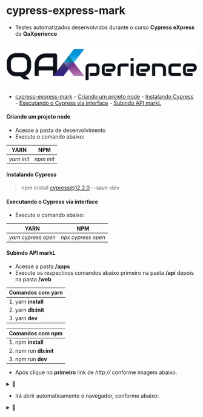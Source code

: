 # cypress-express-mark

- Testes automatizados desenvolvidos durante o curso **Cypress eXpress** da **QaXperience**
  
[![](https://raw.githubusercontent.com/eduardacf/cypress-express-mark/main/img/thumbnail.png)](https://raw.githubusercontent.com/eduardacf/cypress-express-mark/main/img/thumbnail.png)

- [cypress-express-mark](#cypress-express-mark)
      - [Criando um projeto node](#criando-um-projeto-node)
      - [Instalando Cypress](#instalando-cypress)
      - [Executando o Cypress via interface](#executando-o-cypress-via-interface)
      - [Subindo API markL](#subindo-api-markl)



#### Criando um projeto node
* Acesse a pasta de desenvolvimento
* Execute o comando abaixo:

|  YARN | NPM  |
| ------------ | ------------ |
|  *yarn init* |  *npm init* |

#### Instalando Cypress

> npm install cypress@12.2.0 --save-dev

#### Executando o Cypress via interface
* Execute o comando abaixo:

|  YARN | NPM  |
| ------------ | ------------ |
|  *yarn cypress open* |  *npx cypress open* |


#### Subindo API markL

* Acesse a pasta **/apps**
* Execute os respectivos comandos abaixo primeiro na pasta **/api** depois na pasta **/web**

|  Comandos com yarn |
| ------------ |
|  1. yarn **install** |
|  2. yarn **db:init** |
|  3. yarn **dev** |

|  Comandos com npm |
| ------------ |
|  1. npm **install** |
|  2. npm run **db:init**|
|  3. npm run **dev** |

* Após clique no **primeiro** link de *http://* conforme imagem abaixo.

<details><summary>📸</summary>

[![](https://raw.githubusercontent.com/eduardacf/cypress-express-mark/main/img/subindo-servidor.png)](https://raw.githubusercontent.com/eduardacf/cypress-express-mark/main/img/subindo-servidor.png)

</details>

* Irá abrir automaticamente o navegador, conforme abaixo:

<details><summary>📸</summary>

[![](https://raw.githubusercontent.com/eduardacf/cypress-express-mark/main/img/aplicacao.gif)](https://raw.githubusercontent.com/eduardacf/cypress-express-mark/main/img/aplicacao.gif)

</details>
